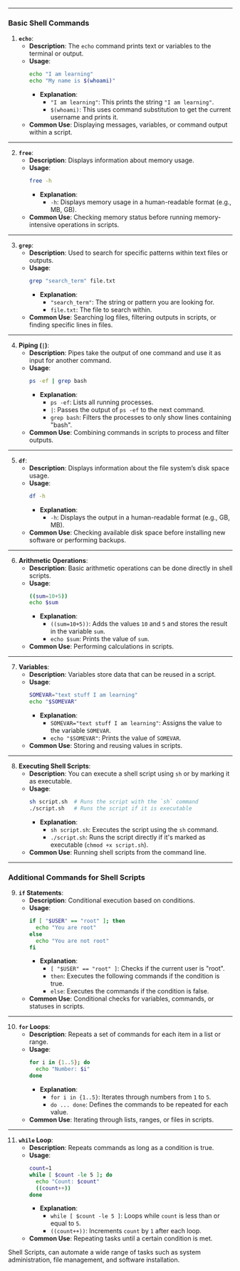 
---

### **Basic Shell Commands**

1. **`echo`**:
   - **Description**: The `echo` command prints text or variables to the terminal or output.
   - **Usage**:
     ```bash
     echo "I am learning"
     echo "My name is $(whoami)"
     ```
     - **Explanation**:
       - `"I am learning"`: This prints the string `"I am learning"`.
       - `$(whoami)`: This uses command substitution to get the current username and prints it.
   - **Common Use**: Displaying messages, variables, or command output within a script.

---

2. **`free`**:
   - **Description**: Displays information about memory usage.
   - **Usage**:
     ```bash
     free -h
     ```
     - **Explanation**:
       - `-h`: Displays memory usage in a human-readable format (e.g., MB, GB).
   - **Common Use**: Checking memory status before running memory-intensive operations in scripts.

---

3. **`grep`**:
   - **Description**: Used to search for specific patterns within text files or outputs.
   - **Usage**:
     ```bash
     grep "search_term" file.txt
     ```
     - **Explanation**:
       - `"search_term"`: The string or pattern you are looking for.
       - `file.txt`: The file to search within.
   - **Common Use**: Searching log files, filtering outputs in scripts, or finding specific lines in files.

---

4. **Piping (`|`)**:
   - **Description**: Pipes take the output of one command and use it as input for another command.
   - **Usage**:
     ```bash
     ps -ef | grep bash
     ```
     - **Explanation**:
       - `ps -ef`: Lists all running processes.
       - `|`: Passes the output of `ps -ef` to the next command.
       - `grep bash`: Filters the processes to only show lines containing "bash".
   - **Common Use**: Combining commands in scripts to process and filter outputs.

---

5. **`df`**:
   - **Description**: Displays information about the file system’s disk space usage.
   - **Usage**:
     ```bash
     df -h
     ```
     - **Explanation**:
       - `-h`: Displays the output in a human-readable format (e.g., GB, MB).
   - **Common Use**: Checking available disk space before installing new software or performing backups.

---

6. **Arithmetic Operations**:
   - **Description**: Basic arithmetic operations can be done directly in shell scripts.
   - **Usage**:
     ```bash
     ((sum=10+5))
     echo $sum
     ```
     - **Explanation**:
       - `((sum=10+5))`: Adds the values `10` and `5` and stores the result in the variable `sum`.
       - `echo $sum`: Prints the value of `sum`.
   - **Common Use**: Performing calculations in scripts.

---

7. **Variables**:
   - **Description**: Variables store data that can be reused in a script.
   - **Usage**:
     ```bash
     SOMEVAR="text stuff I am learning"
     echo "$SOMEVAR"
     ```
     - **Explanation**:
       - `SOMEVAR="text stuff I am learning"`: Assigns the value to the variable `SOMEVAR`.
       - `echo "$SOMEVAR"`: Prints the value of `SOMEVAR`.
   - **Common Use**: Storing and reusing values in scripts.

---

8. **Executing Shell Scripts**:
   - **Description**: You can execute a shell script using `sh` or by marking it as executable.
   - **Usage**:
     ```bash
     sh script.sh  # Runs the script with the `sh` command
     ./script.sh   # Runs the script if it is executable
     ```
     - **Explanation**:
       - `sh script.sh`: Executes the script using the `sh` command.
       - `./script.sh`: Runs the script directly if it's marked as executable (`chmod +x script.sh`).
   - **Common Use**: Running shell scripts from the command line.

---

### **Additional Commands for Shell Scripts**

9. **`if` Statements**:
   - **Description**: Conditional execution based on conditions.
   - **Usage**:
     ```bash
     if [ "$USER" == "root" ]; then
       echo "You are root"
     else
       echo "You are not root"
     fi
     ```
     - **Explanation**:
       - `[ "$USER" == "root" ]`: Checks if the current user is "root".
       - `then`: Executes the following commands if the condition is true.
       - `else`: Executes the commands if the condition is false.
   - **Common Use**: Conditional checks for variables, commands, or statuses in scripts.

---

10. **`for` Loops**:
    - **Description**: Repeats a set of commands for each item in a list or range.
    - **Usage**:
      ```bash
      for i in {1..5}; do
        echo "Number: $i"
      done
      ```
      - **Explanation**:
        - `for i in {1..5}`: Iterates through numbers from `1` to `5`.
        - `do ... done`: Defines the commands to be repeated for each value.
    - **Common Use**: Iterating through lists, ranges, or files in scripts.

---

11. **`while` Loop**:
    - **Description**: Repeats commands as long as a condition is true.
    - **Usage**:
      ```bash
      count=1
      while [ $count -le 5 ]; do
        echo "Count: $count"
        ((count++))
      done
      ```
      - **Explanation**:
        - `while [ $count -le 5 ]`: Loops while `count` is less than or equal to `5`.
        - `((count++))`: Increments `count` by `1` after each loop.
    - **Common Use**: Repeating tasks until a certain condition is met.


Shell Scripts, can automate a wide range of tasks such as system administration, file management, and software installation.